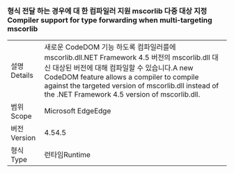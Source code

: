 ### <a name="compiler-support-for-type-forwarding-when-multi-targeting-mscorlib"></a><span data-ttu-id="b2a1d-101">형식 전달 하는 경우에 대 한 컴파일러 지원 mscorlib 다중 대상 지정</span><span class="sxs-lookup"><span data-stu-id="b2a1d-101">Compiler support for type forwarding when multi-targeting mscorlib</span></span>

|   |   |
|---|---|
|<span data-ttu-id="b2a1d-102">설명</span><span class="sxs-lookup"><span data-stu-id="b2a1d-102">Details</span></span>|<span data-ttu-id="b2a1d-103">새로운 CodeDOM 기능 하도록 컴파일러를에 mscorlib.dll.NET Framework 4.5 버전의 mscorlib.dll 대신 대상된 버전에 대해 컴파일할 수 있습니다.</span><span class="sxs-lookup"><span data-stu-id="b2a1d-103">A new CodeDOM feature allows a compiler to compile against the targeted version of mscorlib.dll instead of the .NET Framework 4.5 version of mscorlib.dll.</span></span>|
|<span data-ttu-id="b2a1d-104">범위</span><span class="sxs-lookup"><span data-stu-id="b2a1d-104">Scope</span></span>|<span data-ttu-id="b2a1d-105">Microsoft Edge</span><span class="sxs-lookup"><span data-stu-id="b2a1d-105">Edge</span></span>|
|<span data-ttu-id="b2a1d-106">버전</span><span class="sxs-lookup"><span data-stu-id="b2a1d-106">Version</span></span>|<span data-ttu-id="b2a1d-107">4.5</span><span class="sxs-lookup"><span data-stu-id="b2a1d-107">4.5</span></span>|
|<span data-ttu-id="b2a1d-108">형식</span><span class="sxs-lookup"><span data-stu-id="b2a1d-108">Type</span></span>|<span data-ttu-id="b2a1d-109">런타임</span><span class="sxs-lookup"><span data-stu-id="b2a1d-109">Runtime</span></span>|

